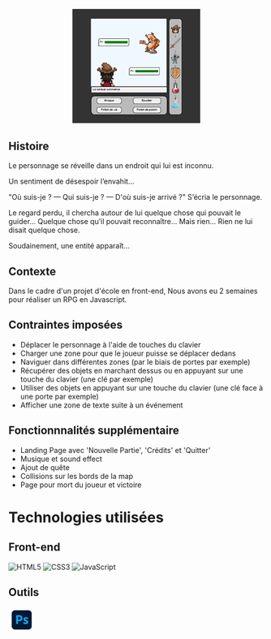 <p align="center">
  <img width="50%" src="./assets/imgReadme/imgReadme.png">
</p>

<h2>Histoire</h2>

<p>Le personnage se réveille dans un endroit qui lui est inconnu.

Un sentiment de désespoir l’envahit...

"Où suis-je ? — Qui suis-je ? — D'où suis-je arrivé ?" S’écria le personnage.

Le regard perdu, il chercha autour de lui quelque chose qui pouvait le guider... Quelque chose qu’il pouvait reconnaître... Mais rien... Rien ne lui disait quelque chose.

Soudainement, une entité apparaît...</p>

<h2>Contexte</h2>

<span> Dans le cadre d'un projet d'école en front-end, Nous avons eu 2 semaines pour réaliser un RPG en Javascript.</span>

<h2>Contraintes imposées</h2>

<ul>

<li>Déplacer le personnage à l'aide de touches du clavier</li>
<li>Charger une zone pour que le joueur puisse se déplacer dedans</li>
<li>Naviguer dans différentes zones (par le biais de portes par exemple)</li>
<li>Récupérer des objets en marchant dessus ou en appuyant sur une touche du clavier (une clé par exemple)</li>
<li>Utiliser des objets en appuyant sur une touche du clavier (une clé face à une porte par exemple)</li>
<li>Afficher une zone de texte suite à un événement</li>

</ul>

<h2>Fonctionnnalités supplémentaire</h2>

<ul>

<li>Landing Page avec 'Nouvelle Partie', 'Crédits' et 'Quitter'</li>
<li>Musique et sound effect</li>
<li>Ajout de quête</li>
<li>Collisions sur les bords de la map</li>
<li>Page pour mort du joueur et victoire</li>

</ul>

<h1>Technologies utilisées</h1>

<h2>Front-end</h2>

![HTML5](https://img.shields.io/badge/html5-%23E34F26.svg?style=for-the-badge&logo=html5&logoColor=white)
![CSS3](https://img.shields.io/badge/css3-%231572B6.svg?style=for-the-badge&logo=css3&logoColor=white)
![JavaScript](https://img.shields.io/badge/javascript-%23323330.svg?style=for-the-badge&logo=javascript&logoColor=%23F7DF1E)

<h2>Outils</h2>

<img src = "assets/imgReadme/photoshop.png">

